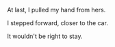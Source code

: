 At last, I pulled my hand from hers.

I stepped forward, closer to the car.

It wouldn't be right to stay. 